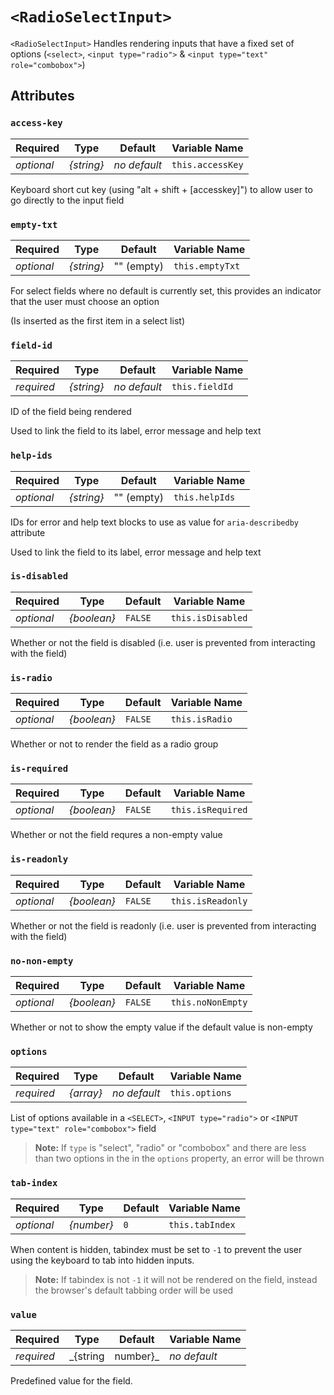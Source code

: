 # `<RadioSelectInput>`

`<RadioSelectInput>` Handles rendering inputs that have a fixed set of options (`<select>`, `<input type="radio">` & `<input type="text" role="combobox">`)

## Attributes

### `access-key`

|  Required  |    Type    |   Default    |  Variable Name   |
|------------|------------|--------------|------------------|
| _optional_ | _{string}_ | _no default_ | `this.accessKey` |

Keyboard short cut key (using "alt + shift + [accesskey]") to
allow user to go directly to the input field

### `empty-txt`

|  Required  |    Type    |  Default   |  Variable Name  |
|------------|------------|------------|-----------------|
| _optional_ | _{string}_ | "" (empty) | `this.emptyTxt` |

For select fields where no default is currently set, this
provides an indicator that the user must choose an option

(Is inserted as the first item in a select list)

### `field-id`

|  Required  |    Type    |   Default    | Variable Name  |
|------------|------------|--------------|----------------|
| _required_ | _{string}_ | _no default_ | `this.fieldId` |

ID of the field being rendered

Used to link the field to its label, error message and help
text

### `help-ids`

|  Required  |    Type    |  Default   | Variable Name  |
|------------|------------|------------|----------------|
| _optional_ | _{string}_ | "" (empty) | `this.helpIds` |

IDs for error and help text blocks to use as value for
`aria-describedby` attribute

Used to link the field to its label, error message and help
text

### `is-disabled`

|  Required  |    Type     | Default |   Variable Name   |
|------------|-------------|---------|-------------------|
| _optional_ | _{boolean}_ | `FALSE` | `this.isDisabled` |

Whether or not the field is disabled
(i.e. user is prevented from interacting with the field)

### `is-radio`

|  Required  |    Type     | Default | Variable Name  |
|------------|-------------|---------|----------------|
| _optional_ | _{boolean}_ | `FALSE` | `this.isRadio` |

Whether or not to render the field as a radio group

### `is-required`

|  Required  |    Type     | Default |   Variable Name   |
|------------|-------------|---------|-------------------|
| _optional_ | _{boolean}_ | `FALSE` | `this.isRequired` |

Whether or not the field requres a non-empty value

### `is-readonly`

|  Required  |    Type     | Default |   Variable Name   |
|------------|-------------|---------|-------------------|
| _optional_ | _{boolean}_ | `FALSE` | `this.isReadonly` |

Whether or not the field is readonly
(i.e. user is prevented from interacting with the field)

### `no-non-empty`

|  Required  |    Type     | Default |   Variable Name   |
|------------|-------------|---------|-------------------|
| _optional_ | _{boolean}_ | `FALSE` | `this.noNonEmpty` |

Whether or not to show the empty value if the default value
is non-empty

### `options`

|  Required  |   Type    |   Default    | Variable Name  |
|------------|-----------|--------------|----------------|
| _required_ | _{array}_ | _no default_ | `this.options` |

List of options available in a `<SELECT>`, `<INPUT type="radio">`
or `<INPUT type="text" role="combobox">` field

> __Note:__ If `type` is "select", "radio" or "combobox" and there
>           are less than two options in the in the `options`
>           property, an error will be thrown

### `tab-index`

|  Required  |    Type    | Default |  Variable Name  |
|------------|------------|---------|-----------------|
| _optional_ | _{number}_ | `0`     | `this.tabIndex` |

When content is hidden, tabindex must be set to `-1` to
prevent the user using the keyboard to tab into hidden inputs.

> __Note:__ If tabindex is not `-1` it will not be rendered
>           on the field, instead the browser's default
>           tabbing order will be used

### `value`

|  Required  |       Type        |   Default    | Variable Name |
|------------|-------------------|--------------|---------------|
| _required_ | _{string|number}_ | _no default_ | `this.value`  |

Predefined value for the field.
